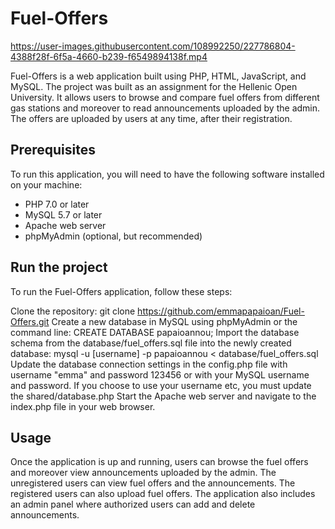 # Fuel-Offers

https://user-images.githubusercontent.com/108992250/227786804-4388f28f-6f5a-4660-b239-f6549894138f.mp4

Fuel-Offers is a web application built using PHP, HTML, JavaScript, and MySQL. The project was built as an assignment for the Hellenic Open University. 
It allows users to browse and compare fuel offers from different gas stations and moreover to read announcements uploaded by the admin. 
The offers are uploaded by users at any time, after their registration.

## Prerequisites
To run this application, you will need to have the following software installed on your machine:

<ul>
<li>PHP 7.0 or later </li>
<li> MySQL 5.7 or later</li>
<li>Apache web server</li>
<li>phpMyAdmin (optional, but recommended)</li>
</ul>

## Run the project
To run the Fuel-Offers application, follow these steps:

Clone the repository: git clone https://github.com/emmapapaioan/Fuel-Offers.git
Create a new database in MySQL using phpMyAdmin or the command line: CREATE DATABASE papaioannou;
Import the database schema from the database/fuel_offers.sql file into the newly created database: mysql -u [username] -p papaioannou < database/fuel_offers.sql
Update the database connection settings in the config.php file with username "emma" and password 123456 or with your MySQL username and password. If you choose to use your username etc, you must update the shared/database.php 
Start the Apache web server and navigate to the index.php file in your web browser.

## Usage
Once the application is up and running, users can browse the fuel offers and moreover view announcements uploaded by the admin.
The unregistered users can view fuel offers and the announcements. The registered users can also upload fuel offers.
The application also includes an admin panel where authorized users can add and delete announcements.
